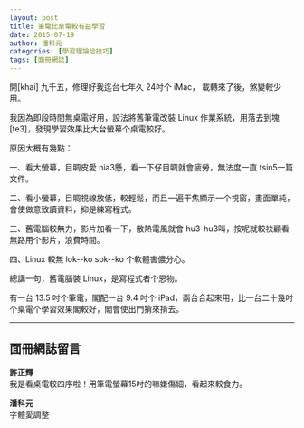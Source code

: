 ```yaml
---
layout: post
title: 筆電比桌電較有益學習
date: 2015-07-19
author: 潘科元
categories: [學習理論佮技巧]
tags: [面冊網誌]
---
```


開[khai] 九千五，修理好我迄台七年久 24吋个 iMac， 載轉來了後，煞變較少用。

我因為即段時間無桌電好用，設法將舊筆電改裝 Linux 作業系統，用落去到塊[te3]，發現學習效果比大台螢幕个桌電較好。

原因大概有幾點：  

一、看大螢幕，目睭皮愛 nia3懸，看一下仔目睭就會疲勞，無法度一直 tsin5一篇文件。  

二、看小螢幕，目睭視線放低，較輕鬆，而且一遍干焦顯示一个視窗，畫面單純，會使做意致讀資料，抑是練寫程式。  

三、舊電腦較無力，影片加看一下，散熱電風就會 hu3-hu3叫，按呢就較袂顧看無路用个影片，浪費時間。  

四、Linux 較無 lok\--ko sok\--ko 个軟體害儂分心。

總講一句，舊電腦裝 Linux，是寫程式者个恩物。

有一台 13.5 吋个筆電，閣配一台 9.4 吋个 iPad，兩台合起來用，比一台二十幾吋个桌電个學習效果閣較好，閣會使出門揹來揹去。

---

## 面冊網誌留言

**許正輝**  
我是看桌電較四序啦！用筆電螢幕15吋的嘛嫌傷細，看起來較食力。

**潘科元**  
字體愛調整
